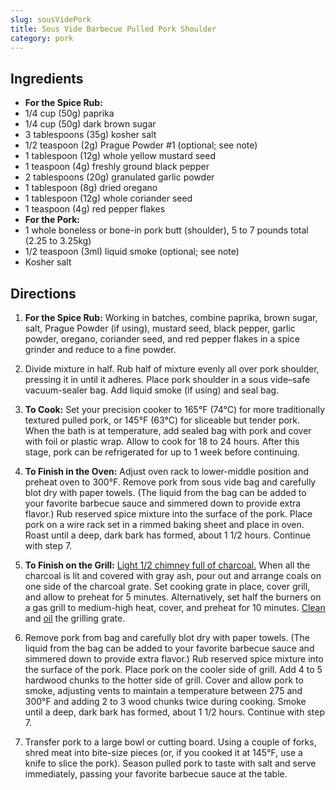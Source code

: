 ```yaml
---
slug: sousVidePork
title: Sous Vide Barbecue Pulled Pork Shoulder
category: pork
---
```


Ingredients
-----------

*   **For the Spice Rub:**
*   1/4 cup (50g) paprika
*   1/4 cup (50g) dark brown sugar
*   3 tablespoons (35g) kosher salt
*   1/2 teaspoon (2g) Prague Powder #1 (optional; see note)
*   1 tablespoon (12g) whole yellow mustard seed
*   1 teaspoon (4g) freshly ground black pepper
*   2 tablespoons (20g) granulated garlic powder
*   1 tablespoon (8g) dried oregano
*   1 tablespoon (12g) whole coriander seed
*   1 teaspoon (4g) red pepper flakes
*   **For the Pork:**
*   1 whole boneless or bone-in pork butt (shoulder), 5 to 7 pounds total (2.25 to 3.25kg)
*   1/2 teaspoon (3ml) liquid smoke (optional; see note)
*   Kosher salt


Directions
----------

1.  **For the Spice Rub:** Working in batches, combine paprika, brown sugar, salt, Prague Powder (if using), mustard seed, black pepper, garlic powder, oregano, coriander seed, and red pepper flakes in a spice grinder and reduce to a fine powder.
    
2.  Divide mixture in half. Rub half of mixture evenly all over pork shoulder, pressing it in until it adheres. Place pork shoulder in a sous vide–safe vacuum-sealer bag. Add liquid smoke (if using) and seal bag.
    
3.  **To Cook:** Set your precision cooker to 165°F (74°C) for more traditionally textured pulled pork, or 145°F (63°C) for sliceable but tender pork. When the bath is at temperature, add sealed bag with pork and cover with foil or plastic wrap. Allow to cook for 18 to 24 hours. After this stage, pork can be refrigerated for up to 1 week before continuing.
    
4.  **To Finish in the Oven:** Adjust oven rack to lower-middle position and preheat oven to 300°F. Remove pork from sous vide bag and carefully blot dry with paper towels. (The liquid from the bag can be added to your favorite barbecue sauce and simmered down to provide extra flavor.) Rub reserved spice mixture into the surface of the pork. Place pork on a wire rack set in a rimmed baking sheet and place in oven. Roast until a deep, dark bark has formed, about 1 1/2 hours. Continue with step 7.
    
5.  **To Finish on the Grill:** [Light 1/2 chimney full of charcoal.](http://www.seriouseats.com/2009/04/grilling-lighting-the-fire-without-lighter-fluid.html) When all the charcoal is lit and covered with gray ash, pour out and arrange coals on one side of the charcoal grate. Set cooking grate in place, cover grill, and allow to preheat for 5 minutes. Alternatively, set half the burners on a gas grill to medium-high heat, cover, and preheat for 10 minutes. [Clean](http://www.seriouseats.com/2010/04/how-to-clean-your-grill-barbecue-oiling-thegrate-charcoal.html#cleaningthegrillgrate) and [oil](http://www.seriouseats.com/2010/04/how-to-clean-your-grill-barbecue-oiling-thegrate-charcoal.html#oilingthegrate) the grilling grate.
    
6.  Remove pork from bag and carefully blot dry with paper towels. (The liquid from the bag can be added to your favorite barbecue sauce and simmered down to provide extra flavor.) Rub reserved spice mixture into the surface of the pork. Place pork on the cooler side of grill. Add 4 to 5 hardwood chunks to the hotter side of grill. Cover and allow pork to smoke, adjusting vents to maintain a temperature between 275 and 300°F and adding 2 to 3 wood chunks twice during cooking. Smoke until a deep, dark bark has formed, about 1 1/2 hours. Continue with step 7.
    
7.  Transfer pork to a large bowl or cutting board. Using a couple of forks, shred meat into bite-size pieces (or, if you cooked it at 145°F, use a knife to slice the pork). Season pulled pork to taste with salt and serve immediately, passing your favorite barbecue sauce at the table.
